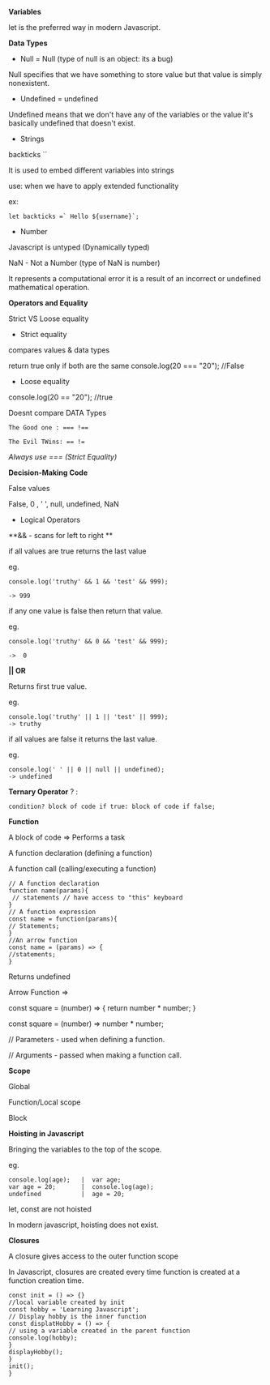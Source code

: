 **Variables**

let is the preferred way in modern Javascript.

**Data Types**

- Null = Null (type of null is an object: its a bug)
   
Null specifies that we have something to store value but that value is simply nonexistent.

- Undefined = undefined

Undefined means that we don't have any of the variables or the value it's basically undefined that doesn't exist.

- Strings

backticks ``

It is used to embed different variables into strings

use: when we have to apply extended functionality

ex:

```
let backticks =` Hello ${username}`;
``` 


- Number

Javascript is untyped (Dynamically typed)

NaN - Not a Number (type of NaN is number)

It represents a computational error it is a result of an incorrect or undefined mathematical operation.


**Operators and Equality**

Strict VS Loose equality

- Strict equality

compares values & data types 

return true only if both are the same console.log(20 === "20"); //False

- Loose equality

console.log(20 == "20"); //true

Doesnt compare DATA Types


```
The Good one : === !==

The Evil TWins: == !=
``` 
*Always use === (Strict Equality)*

**Decision-Making Code**

False values

False, 0 , ' ', null, undefined, NaN 

- Logical Operators

**&& - scans for left to right **

if all values are true returns the last value

eg.


```
console.log('truthy' && 1 && 'test' && 999);

-> 999
``` 

if any one value is false then return that value.

eg.


```
console.log('truthy' && 0 && 'test' && 999);

->  0
``` 

**|| OR**

Returns first true value.

eg.


```
console.log('truthy' || 1 || 'test' || 999);
-> truthy
``` 
if all values are false it returns the last value.

eg.

```
console.log(' ' || 0 || null || undefined);
-> undefined
``` 

**Ternary Operator**
? : 

```
condition? block of code if true: block of code if false;
```

**Function**

A block of code => Performs a task

A function declaration (defining a function)

A function call (calling/executing a function)

```
// A function declaration
function name(params){
 // statements // have access to "this" keyboard
}
// A function expression
const name = function(params){
// Statements;
}
//An arrow function
const name = (params) => {
//statements;
}

```

Returns undefined

Arrow Function =>

const square = (number) => {
return number * number;
}

const square = (number) => number * number;

// Parameters - used when defining a function.

// Arguments - passed when making a function call.


**Scope**

Global

Function/Local scope

Block


**Hoisting in Javascript**

Bringing the variables to the top of the scope.

eg.


```
console.log(age);   |  var age;
var age = 20;       |  console.log(age);
undefined           |  age = 20;

``` 

let, const are not hoisted 

In modern javascript, hoisting does not exist.

**Closures**

A closure gives access to the outer function scope

In Javascript, closures are created every time function is created at a function creation time.

```
const init = () => {}
//local variable created by init
const hobby = 'Learning Javascript';
// Display hobby is the inner function 
const displatHobby = () => {
// using a variable created in the parent function
console.log(hobby);
}
displayHobby();
}
init();
}
```